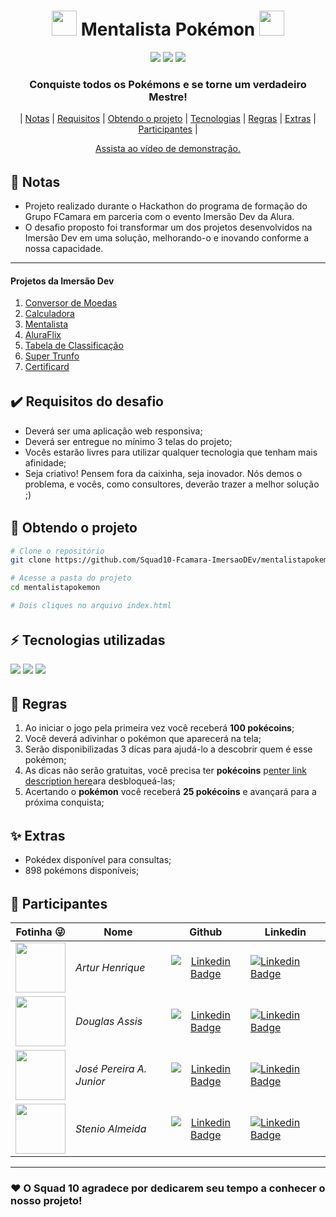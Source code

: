 <h1 align="center">
  <img src="https://github.com/Squad10-Fcamara-ImersaoDEv/mentalistapokemon/blob/main/assets/pokecoin.png?raw=true" width="40px">
  Mentalista Pokémon
  <img src="https://github.com/Squad10-Fcamara-ImersaoDEv/mentalistapokemon/blob/main/assets/pokecoin.png?raw=true" width="40px">
</h1>

<p align="center">
  <img src="https://img.shields.io/badge/Maintained%3F-Yes-green?style=for-the-badge">
  <img src="https://img.shields.io/github/issues/Squad10-Fcamara-ImersaoDEv/mentalistapokemon?color=violet&style=for-the-badge">
  <img src="https://img.shields.io/github/stars/Squad10-Fcamara-ImersaoDEv/mentalistapokemon?style=for-the-badge">
</p>

<h3 align="center">
  Conquiste todos os Pokémons e se torne um verdadeiro Mestre!
</h3>

<p align="center">
	| <a href="#notes">Notas</a> | 
	<a href="#requirements">Requisitos</a> | 
	<a href="#get-project">Obtendo o projeto</a> | 
	<a href="#technologies">Tecnologias</a> | 
	<a href="#rules">Regras</a> | 
	<a href="#extras">Extras</a> | 
	<a href="#contributors">Participantes</a> |
</p>

<p align="center"><a href="https://youtu.be/plAaZUxDaeU" target="_blank">Assista ao vídeo de demonstração.</a></p>

<h6 id="notes"></h6>

## :memo: Notas
- Projeto realizado durante o Hackathon do programa de formação do Grupo FCamara em parceria com o evento Imersão Dev da Alura.
- O desafio proposto foi transformar um dos projetos desenvolvidos na Imersão Dev em uma solução, melhorando-o e inovando conforme a nossa capacidade.
---
#### Projetos da Imersão Dev
1. [Conversor de Moedas](https://codepen.io/imersao-dev/pen/zYNOZRX)
2. [Calculadora](https://codepen.io/imersao-dev/pen/ExZYmWP)
3. [Mentalista](https://codepen.io/imersao-dev/pen/vYgBwoj)
4. [AluraFlix](https://codepen.io/imersao-dev/pen/BapaBPO)
5. [Tabela de Classificação](https://codepen.io/imersao-dev/pen/qBRBBrx)
6. [Super Trunfo](https://codepen.io/imersao-dev/pen/dyNyyLa)
7. [Certificard](https://codepen.io/imersao-dev/pen/QWdGWYv)

<h6 id="requirements"></h6>

## :heavy_check_mark: Requisitos do desafio

- Deverá ser uma aplicação web responsiva;
- Deverá ser entregue no mínimo 3 telas do projeto;
- Vocês estarão livres para utilizar qualquer tecnologia que tenham mais afinidade;
- Seja criativo! Pensem fora da caixinha, seja inovador. Nós demos o problema, e vocês, como consultores, deverão trazer a melhor solução ;)

<h6 id="get-project"></h6>

## :open_file_folder: Obtendo o projeto

```bash
# Clone o repositório
git clone https://github.com/Squad10-Fcamara-ImersaoDEv/mentalistapokemon.git

# Acesse a pasta do projeto
cd mentalistapokemon

# Dois cliques no arquivo index.html
```

<h6 id="technologies"></h6>

## :zap: Tecnologias utilizadas
<a href="https://developer.mozilla.org/en-US/docs/Web/Guide/HTML/HTML5" target="_blank"><img  src="https://img.shields.io/static/v1?label=&message=html5&color=0D1017&style=for-the-badge&logo=html5&logoColor=E34F26&link=https://leftgithub.com"/></a> <a href="https://developer.mozilla.org/en-US/docs/Web/CSS"><img  src="https://img.shields.io/static/v1?label=&message=css3&color=0D1017&style=for-the-badge&logo=css3&logoColor=1572B6"/></a> <a href="https://www.javascript.com/"><img  src="https://img.shields.io/static/v1?label=&message=javascript&color=0D1017&style=for-the-badge&logo=javascript&logoColor=F7DF1E"/></a>

<h6 id="rules"></h6>

## :scroll: Regras

1. Ao iniciar o jogo pela primeira vez você receberá  **100 pokécoins**;
2. Você deverá adivinhar o pokémon que aparecerá na tela;
3. Serão disponibilizadas 3 dicas para ajudá-lo a descobrir quem é esse pokémon;
4. As dicas não serão gratuitas, você precisa ter **pokécoins** p[enter link description here](https://codepen.io/imersao-dev/pen/vYgBwoj)ara desbloqueá-las;
5. Acertando o **pokémon** você receberá **25 pokécoins** e avançará para a próxima conquista;

<h6 id="extras"></h6>

## :sparkles: Extras

- Pokédex disponível para consultas;
- 898 pokémons disponíveis;

<h6 id="contributors"></h6>

## :bust_in_silhouette: Participantes
|Fotinha :stuck_out_tongue_winking_eye:|Nome|Github|Linkedin|
|--|--|:--:|--|
|<img src="https://github.com/Arturhen.png" width="80">|_Artur Henrique_|[![Linkedin Badge](https://img.shields.io/badge/-github-181717?style=for-the-badge&logo=Github&logoColor=white&link=https://github.com/Arturhen/)](https://github.com/Arturhen/)|[![Linkedin Badge](https://img.shields.io/badge/-Artur_Henrique-blue?style=for-the-badge&logo=Linkedin&logoColor=white&link=https://www.linkedin.com/in/artur-henrique-do-nascimento-souza/)](https://www.linkedin.com/in/artur-henrique-do-nascimento-souza/)|
<img src="https://github.com/eudouglasassis.png" width="80">|_Douglas Assis_|[![Linkedin Badge](https://img.shields.io/badge/-github-181717?style=for-the-badge&logo=Github&logoColor=white&link=https://github.com/eudouglasassis/)](https://github.com/eudouglasassis/)|[![Linkedin Badge](https://img.shields.io/badge/-Douglas_Assis-blue?style=for-the-badge&logo=Linkedin&logoColor=white&link=https://www.linkedin.com/in/eudouglasassis/)](https://www.linkedin.com/in/eudouglasassis/)|
<img src="https://github.com/joseprandj.png" width="80">|_José Pereira A. Junior_|[![Linkedin Badge](https://img.shields.io/badge/-github-181717?style=for-the-badge&logo=Github&logoColor=white&link=https://github.com/joseprandj/)](https://github.com/joseprandj/)|[![Linkedin Badge](https://img.shields.io/badge/-José_Pereira_A._Junior-blue?style=for-the-badge&logo=Linkedin&logoColor=white&link=https://www.linkedin.com/in/joseprandj/)](https://www.linkedin.com/in/joseprandj/)|
<img src="https://github.com/stenioas.png" width="80">|_Stenio Almeida_|[![Linkedin Badge](https://img.shields.io/badge/-github-181717?style=for-the-badge&logo=Github&logoColor=white&link=https://github.com/stenioas/)](https://github.com/Arturhen)|[![Linkedin Badge](https://img.shields.io/badge/-Stenio_Almeida-blue?style=for-the-badge&logo=Linkedin&logoColor=white&link=https://www.linkedin.com/in/steniosilveira/)](https://www.linkedin.com/in/steniosilveira/)|

---
### :heart: O Squad 10 agradece por dedicarem seu tempo a conhecer o nosso projeto!